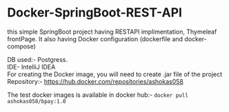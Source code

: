 # Docker-SpringBoot-REST-API
this simple SpringBoot project having RESTAPI implimentation, Thymeleaf frontPage. It also having Docker configuration (dockerfile and docker-compose)

DB used:- Postgress.<br>
IDE- IntelliJ IDEA <br>
For creating the Docker image, you will need to create .jar file of the project 
<br>
Repository:- https://hub.docker.com/repositories/ashokas058 
<br>

The test docker images is available in docker hub:- ``docker pull ashokas058/bpay:1.0``
